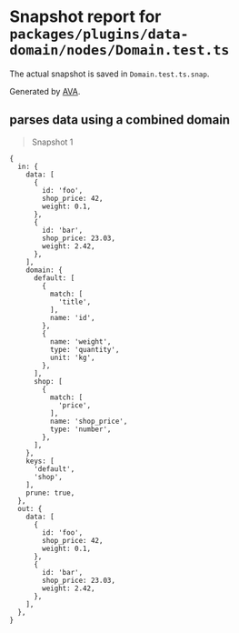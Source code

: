 # Snapshot report for `packages/plugins/data-domain/nodes/Domain.test.ts`

The actual snapshot is saved in `Domain.test.ts.snap`.

Generated by [AVA](https://ava.li).

## parses data using a combined domain

> Snapshot 1

    {
      in: {
        data: [
          {
            id: 'foo',
            shop_price: 42,
            weight: 0.1,
          },
          {
            id: 'bar',
            shop_price: 23.03,
            weight: 2.42,
          },
        ],
        domain: {
          default: [
            {
              match: [
                'title',
              ],
              name: 'id',
            },
            {
              name: 'weight',
              type: 'quantity',
              unit: 'kg',
            },
          ],
          shop: [
            {
              match: [
                'price',
              ],
              name: 'shop_price',
              type: 'number',
            },
          ],
        },
        keys: [
          'default',
          'shop',
        ],
        prune: true,
      },
      out: {
        data: [
          {
            id: 'foo',
            shop_price: 42,
            weight: 0.1,
          },
          {
            id: 'bar',
            shop_price: 23.03,
            weight: 2.42,
          },
        ],
      },
    }
